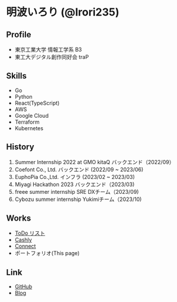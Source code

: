 # 明波いろり (@Irori235)

## Profile

- 東京工業大学 情報工学系 B3 
- 東工大デジタル創作同好会 traP

## Skills

- Go
- Python
- React(TypeScript)
- AWS
- Google Cloud
- Terraform
- Kubernetes


## History
1. Summer Internship 2022 at GMO kitaQ バックエンド（2022/09）
1. Coefont Co., Ltd. バックエンド (2022/09 ~ 2023/06) <br />
1. EuphoPia Co.,Ltd. インフラ (2023/02 ~ 2023/03) <br />
1. Miyagi Hackathon 2023 バックエンド（2023/03) <br />
1. freee summer internship SRE DXチーム（2023/09) <br />
1. Cybozu summer internship Yukimiチーム（2023/10)

## Works

- [ToDo リスト](https://github.com/Irori235/ToDoList-Server)
- [Cashly](https://cashly.apps.irori235.dev)
- [Connect](https://connect.irori235.dev)
- ポートフォリオ(This page)


## Link

- [GitHub](https://github.com/Irori235)
- [Blog](https://trap.jp/author/irori/)
